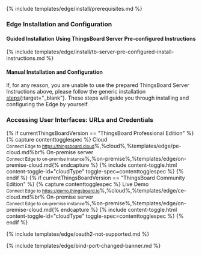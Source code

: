{% include templates/edge/install/prerequisites.md %}

### Edge Installation and Configuration

#### Guided Installation Using ThingsBoard Server Pre-configured Instructions

{% include templates/edge/install/tb-server-pre-configured-install-instructions.md %}

#### Manual Installation and Configuration

If, for any reason, you are unable to use the prepared ThingsBoard Server Instructions above, please follow the generic installation [steps](/docs/user-guide/install/{{docsPrefix}}installation-options/){:target="_blank"}.
These steps will guide you through installing and configuring the Edge by yourself.

### Accessing User Interfaces: URLs and Credentials

{% if currentThingsBoardVersion == "ThingsBoard Professional Edition" %}
{% capture contenttogglespec %}
Cloud<br><small>Connect Edge to https://thingsboard.cloud</small>%,%cloud%,%templates/edge/pe-cloud.md%br%
On-premise server<br><small>Connect Edge to on-premise instance</small>%,%on-premise%,%templates/edge/on-premise-cloud.md{% endcapture %}
{% include content-toggle.html content-toggle-id="cloudType" toggle-spec=contenttogglespec %}
{% endif %}
{% if currentThingsBoardVersion == "ThingsBoard Community Edition" %}
{% capture contenttogglespec %}
Live Demo<br><small>Connect Edge to https://demo.thingsboard.io</small>%,%cloud%,%templates/edge/ce-cloud.md%br%
On-premise server<br><small>Connect Edge to on-premise instance</small>%,%on-premise%,%templates/edge/on-premise-cloud.md{% endcapture %}
{% include content-toggle.html content-toggle-id="cloudType" toggle-spec=contenttogglespec %}
{% endif %}

{% include templates/edge/oauth2-not-supported.md %}

{% include templates/edge/bind-port-changed-banner.md %}